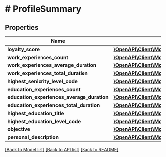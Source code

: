 # # ProfileSummary

## Properties

Name | Type | Description | Notes
------------ | ------------- | ------------- | -------------
**loyalty_score** | [**\OpenAPI\Client\Model\ValidatedFloatValueModel**](ValidatedFloatValueModel.md) |  | [optional]
**work_experiences_count** | [**\OpenAPI\Client\Model\ValidatedIntegerValueModel**](ValidatedIntegerValueModel.md) |  | [optional]
**work_experiences_average_duration** | [**\OpenAPI\Client\Model\ValidatedIntegerValueModel**](ValidatedIntegerValueModel.md) |  | [optional]
**work_experiences_total_duration** | [**\OpenAPI\Client\Model\ValidatedIntegerValueModel**](ValidatedIntegerValueModel.md) |  | [optional]
**highest_seniority_level_code** | [**\OpenAPI\Client\Model\SeniorityLevelCode**](SeniorityLevelCode.md) |  | [optional]
**education_experiences_count** | [**\OpenAPI\Client\Model\ValidatedIntegerValueModel**](ValidatedIntegerValueModel.md) |  | [optional]
**education_experiences_average_duration** | [**\OpenAPI\Client\Model\ValidatedIntegerValueModel**](ValidatedIntegerValueModel.md) |  | [optional]
**education_experiences_total_duration** | [**\OpenAPI\Client\Model\ValidatedIntegerValueModel**](ValidatedIntegerValueModel.md) |  | [optional]
**highest_education_title** | [**\OpenAPI\Client\Model\HighestEducationTitle**](HighestEducationTitle.md) |  | [optional]
**highest_education_level_code** | [**\OpenAPI\Client\Model\ResumeEducationExperiencesEducationLevelCode**](ResumeEducationExperiencesEducationLevelCode.md) |  | [optional]
**objective** | [**\OpenAPI\Client\Model\Description**](Description.md) |  | [optional]
**personal_description** | [**\OpenAPI\Client\Model\Description**](Description.md) |  | [optional]

[[Back to Model list]](../../README.md#models) [[Back to API list]](../../README.md#endpoints) [[Back to README]](../../README.md)
